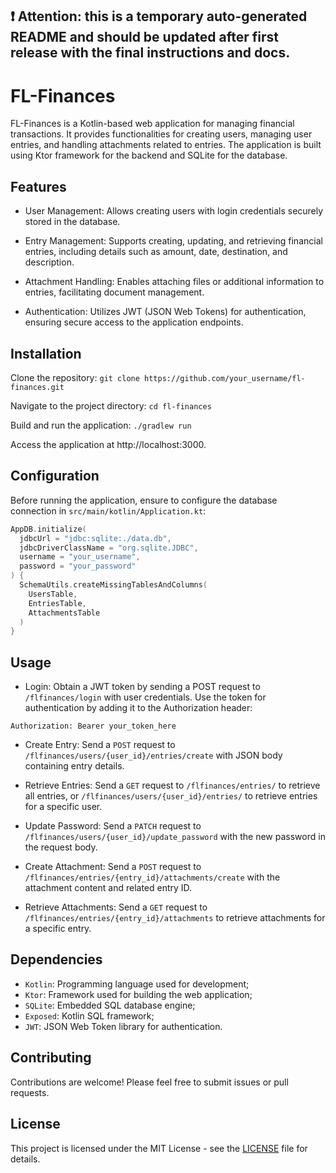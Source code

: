 ❗ Attention: this is a temporary auto-generated README and should be updated after first release with the final instructions and docs.
-

# FL-Finances

FL-Finances is a Kotlin-based web application for managing financial transactions. It provides functionalities for
creating users, managing user entries, and handling attachments related to entries. The application is built using Ktor
framework for the backend and SQLite for the database.

## Features

- User Management: Allows creating users with login credentials securely stored in the database.

- Entry Management: Supports creating, updating, and retrieving financial entries, including details such as amount,
  date, destination, and description.

- Attachment Handling: Enables attaching files or additional information to entries, facilitating document management.

- Authentication: Utilizes JWT (JSON Web Tokens) for authentication, ensuring secure access to the application
  endpoints.

## Installation

Clone the repository:
`git clone https://github.com/your_username/fl-finances.git`

Navigate to the project directory:
`cd fl-finances`

Build and run the application:
`./gradlew run`

Access the application at http://localhost:3000.

## Configuration

Before running the application, ensure to configure the database connection in `src/main/kotlin/Application.kt`:

```kotlin
AppDB.initialize(
  jdbcUrl = "jdbc:sqlite:./data.db",
  jdbcDriverClassName = "org.sqlite.JDBC",
  username = "your_username",
  password = "your_password"
) {
  SchemaUtils.createMissingTablesAndColumns(
    UsersTable,
    EntriesTable,
    AttachmentsTable
  )
}
```

## Usage

- Login: Obtain a JWT token by sending a POST request to `/flfinances/login` with user credentials. Use the token for
  authentication by adding it to the Authorization header:

```
Authorization: Bearer your_token_here
```

- Create Entry: Send a `POST` request to `/flfinances/users/{user_id}/entries/create` with JSON body containing entry
  details.

- Retrieve Entries: Send a `GET` request to `/flfinances/entries/` to retrieve all entries,
  or `/flfinances/users/{user_id}/entries/` to retrieve entries for a specific user.

- Update Password: Send a `PATCH` request to `/flfinances/users/{user_id}/update_password` with the new password in the
  request body.

- Create Attachment: Send a `POST` request to `/flfinances/entries/{entry_id}/attachments/create` with the attachment
  content and related entry ID.

- Retrieve Attachments: Send a `GET` request to `/flfinances/entries/{entry_id}/attachments` to retrieve attachments for
  a specific entry.

## Dependencies

- `Kotlin`: Programming language used for development;
- `Ktor`: Framework used for building the web application;
- `SQLite`: Embedded SQL database engine;
- `Exposed`: Kotlin SQL framework;
- `JWT`: JSON Web Token library for authentication.

## Contributing

Contributions are welcome! Please feel free to submit issues or pull requests.

## License

This project is licensed under the MIT License - see the [LICENSE](LICENSE) file for details.
